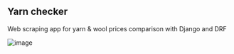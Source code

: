 ## Yarn checker

Web scraping app for yarn & wool prices comparison with Django and DRF


![image](https://github.com/Kaluzhskaia/yarn_checker/assets/16777799/7c0c3c13-7be0-4b3a-8c8b-88752a5a69d9)
